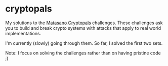 # cryptopals
My solutions to the [Matasano Cryptopals](https://cryptopals.com/) challenges.
These challenges ask you to build and break crypto systems with attacks that apply to real world implementations.

I'm currently (slowly) going through them.
So far, I solved the first two sets.

Note: I focus on solving the challenges rather than on having pristine code ;)
